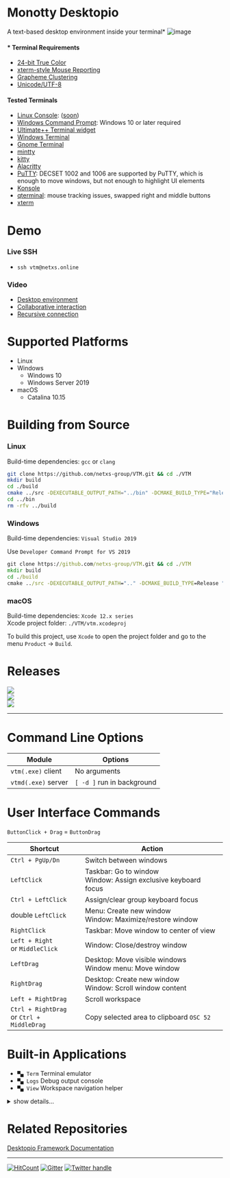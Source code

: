 # Monotty Desktopio

A text-based desktop environment inside your terminal*
![image](https://dice.netxs.online/cloud/vtm/mde_banner_v1.16.png)

#### * Terminal Requirements

 - [24-bit True Color](https://gist.github.com/XVilka/8346728)
 - [xterm-style Mouse Reporting](https://invisible-island.net/xterm/ctlseqs/ctlseqs.html#h2-Mouse-Tracking)
 - [Grapheme Clustering](https://unicode.org/reports/tr29/#Grapheme_Cluster_Boundaries)
 - [Unicode/UTF-8](https://www.cl.cam.ac.uk/~mgk25/unicode.html)

#### Tested Terminals

 - [Linux Console](https://en.wikipedia.org/wiki/Linux_console): ([soon](https://github.com/netxs-group/VTM/tree/dev/sdn))
 - [Windows Command Prompt](https://github.com/microsoft/terminal): Windows 10 or later required
 - [Ultimate++ Terminal widget](https://github.com/ismail-yilmaz/upp-components/tree/master/CtrlLib/Terminal)
 - [Windows Terminal](https://github.com/microsoft/terminal)
 - [Gnome Terminal](https://wiki.gnome.org/Apps/Terminal)
 - [mintty](https://github.com/mintty/mintty)
 - [kitty](https://github.com/kovidgoyal/kitty)
 - [Alacritty](https://github.com/alacritty/alacritty)
 - [PuTTY](https://www.putty.org/): DECSET 1002 and 1006 are supported by PuTTY, which is enough to move windows, but not enough to highlight UI elements
 - [Konsole](https://konsole.kde.org/)
 - [qterminal](https://github.com/lxqt/qterminal): mouse tracking issues, swapped right and middle buttons
 - [xterm](https://invisible-island.net/xterm/)

# Demo
### Live SSH

 - `ssh vtm@netxs.online`

### Video
 - [Desktop environment](https://youtu.be/fLumnSctakY)
 - [Collaborative interaction](https://youtu.be/0zU4e5Vam8c)
 - [Recursive connection](https://youtu.be/Fm5X75sO62c)

# Supported Platforms

- Linux
- Windows
  - Windows 10
  - Windows Server 2019
- macOS
  - Catalina 10.15

# Building from Source

### Linux

Build-time dependencies: `gcc` or `clang`

```bash
git clone https://github.com/netxs-group/VTM.git && cd ./VTM
mkdir build
cd ./build
cmake ../src -DEXECUTABLE_OUTPUT_PATH="../bin" -DCMAKE_BUILD_TYPE="Release" -DCMAKE_CXX_FLAGS="-pthread -s" && cmake --build .
cd ../bin
rm -rfv ../build
```

### Windows

Build-time dependencies: `Visual Studio 2019`

Use `Developer Command Prompt for VS 2019`
```cmd
git clone https://github.com/netxs-group/VTM.git && cd ./VTM
mkdir build
cd ./build
cmake ../src -DEXECUTABLE_OUTPUT_PATH=".." -DCMAKE_BUILD_TYPE=Release "-GVisual Studio 16 2019" -DCMAKE_CXX_FLAGS="/DWIN32 /D_WINDOWS /W3 /GR /EHsc /bigobj" && cmake --build . --config Release && cd ../Release
```

### macOS

Build-time dependencies: `Xcode 12.x series`  
Xcode project folder: `./VTM/vtm.xcodeproj`

To build this project, use `Xcode` to open the project folder and go to the menu `Product` -> `Build`.

# Releases

[![](https://dice.netxs.online/cloud/vtm/status/macos)](https://github.com/netxs-group/VTM/releases/latest/download/vtm_macos.tar.gz)  
[![](https://dice.netxs.online/cloud/vtm/status/linux)](https://github.com/netxs-group/VTM/releases/latest/download/vtm_linux_amd64.tar.gz)  
[![](https://dice.netxs.online/cloud/vtm/status/windows)](https://github.com/netxs-group/VTM/releases/latest/download/vtm_windows_64.zip)  

---

# Command Line Options

Module               | Options
---------------------|--------------------------------------
`vtm(.exe)` client   | No arguments
`vtmd(.exe)` server  | `[ -d ]` run in background

# User Interface Commands

`ButtonClick + Drag` = `ButtonDrag`

Shortcut              | Action
----------------------|--------------------------------------
`Ctrl + PgUp/Dn`      | Switch between windows
`LeftClick`           | Taskbar: Go to window<br>Window: Assign exclusive keyboard focus
`Ctrl + LeftClick`    | Assign/clear group keyboard focus
double `LeftClick`    | Menu: Create new window<br>Window: Maximize/restore window
`RightClick`          | Taskbar: Move window to center of view
`Left + Right`<br>or `MiddleClick` | Window: Close/destroy window
`LeftDrag`            | Desktop: Move visible windows<br>Window menu: Move window
`RightDrag`           | Desktop: Create new window<br>Window: Scroll window content
`Left + RightDrag`    | Scroll workspace
`Ctrl + RightDrag`<br>or `Ctrl + MiddleDrag` | Copy selected area to clipboard `OSC 52`

# Built-in Applications

- `▀▄ Term` Terminal emulator
- `▀▄ Logs` Debug output console
- `▀▄ View` Workspace navigation helper

<details><summary>show details...</summary><p>

 - `▀▄ Term`
   - UTF-8 Everywhere
   - Unicode clustering
   - TrueColor/256-color support
   - Auto-wrap mode `DECAWM` (with horizontal scrolling)
   - Focus tracking `DECSET 1004`
   - Bracketed paste mode `DECSET 2004`
   - SGR attributes: overline, double underline, strikethrough, and others
   - Save/restore terminal window title `XTWINOPS 22/23`
   - Mouse tracking `DECSET 1000/1002/1003/1006 SGR` mode
   - Mouse tracking `DECSET 10060 Extended SGR` mode, mouse reporting outside of the terminal viewport (outside + negative arguments) #62
   - Configurable using VT-sequences

      Name         | Sequence                         | Description
      -------------|----------------------------------|-------------
      `CCC_SBS`    | `CSI` 24 : n : m `p`             | Set scrollback buffer size, `int32_t`<br>`n` Buffer limit in lines, 0 is unlimited, _default is 20.000_<br>`m` Grow step for unlimited buffer, _default is 0_
      `CCC_RST`    | `CSI` 1 `p`                      | Reset all parameters to default
      `CCC_TBS`    | `CSI` 5 : n `p`                  | Set tabulation length<br>`n` Length in chars, _max = 256, default is 8_
      `CCC_JET`    | `CSI` 11 : n `p`                 | Set text alignment, _default is Left_<br>`n = 0` default<br>`n = 1` Left<br>`n = 2` Right<br>`n = 3` Center
      `CCC_WRP`    | `CSI` 12 : n `p`                 | Set text autowrap mode, _default is On_<br>`n = 0` default<br>`n = 1` On<br>`n = 2` Off (_enable horizontal scrolling_)
      `CCC_RTL`    | `CSI` 13 : n `p`                 | Set text right-to-left mode, _default is Off_<br>`n = 0` default<br>`n = 1` On<br>`n = 2` Off

 - `▀▄ Logs`
   - Debug output console. Use double `RightClick` to clear scrollback.

 - `▀▄ View`
   - Serves for quick navigation through the desktop space using cyclic selection (left click on group title) in the `View` group on the taskbar.

</p></details>

# Related Repositories

[Desktopio Framework Documentation](https://github.com/netxs-group/Desktopio-Docs)

---

[![HitCount](https://views.whatilearened.today/views/github/netxs-group/VTM.svg)](https://github.com/netxs-group/VTM) [![Gitter](https://badges.gitter.im/netxs-group/VTM.svg)](https://gitter.im/netxs-group/VTM?utm_source=badge&utm_medium=badge&utm_campaign=pr-badge) [![Twitter handle][]][twitter badge]

[//]: # (LINKS)
[twitter handle]: https://img.shields.io/twitter/follow/desktopio.svg?style=social&label=Follow
[twitter badge]: https://twitter.com/desktopio
